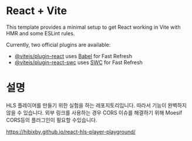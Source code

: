 # React + Vite

This template provides a minimal setup to get React working in Vite with HMR and some ESLint rules.

Currently, two official plugins are available:

- [@vitejs/plugin-react](https://github.com/vitejs/vite-plugin-react/blob/main/packages/plugin-react/README.md) uses [Babel](https://babeljs.io/) for Fast Refresh
- [@vitejs/plugin-react-swc](https://github.com/vitejs/vite-plugin-react-swc) uses [SWC](https://swc.rs/) for Fast Refresh

# 설명

HLS 플레이어를 만들기 위한 실험을 하는 레포지토리입니다.
따라서 기능이 완벽하지 않을 수 있습니다.
외부 링크를 사용하는 경우 CORS 이슈를 해결하기 위해 Moesif CORS등의 플러그인이 필요할 수있습니다.

https://hibixby.github.io/react-hls-player-playground/
